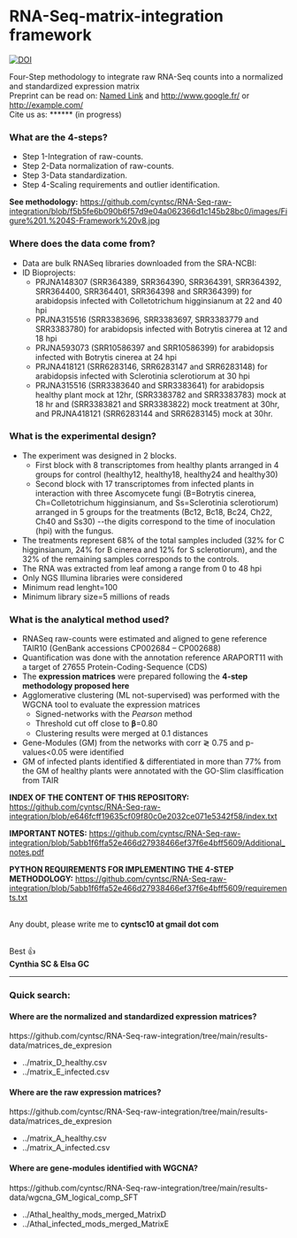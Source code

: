 # RNA-Seq-matrix-integration framework
[![DOI](https://zenodo.org/badge/DOI/10.5281/zenodo.7076416.svg)](https://doi.org/10.5281/zenodo.7076416)

Four-Step methodology to integrate raw RNA-Seq counts into a normalized and standardized expression matrix
<br>
Preprint can be read on:
[Named Link](http://www.google.fr/ "Named link title") and http://www.google.fr/ or <http://example.com/>
<br>
Cite us as: ****** (in progress)

<h3>What are the 4-steps?</h3>

* Step 1-Integration of raw-counts.<br>
* Step 2-Data normalization of raw-counts.<br>
* Step 3-Data standardization. <br>
* Step 4-Scaling requirements and outlier identification.<br>

**See methodology:** https://github.com/cyntsc/RNA-Seq-raw-integration/blob/f5b5fe6b090b6f57d9e04a062366d1c145b28bc0/images/Figure%201.%204S-Framework%20v8.jpg
<br>  

<h3>Where does the data come from?</h3>

* Data are bulk RNASeq libraries downloaded from the SRA-NCBI:<br>
* ID Bioprojects: <br>
  * PRJNA148307 (SRR364389, SRR364390, SRR364391, SRR364392, SRR364400, SRR364401, SRR364398 and SRR364399) for arabidopsis infected with Colletotrichum higginsianum at 22 and 40 hpi<br>
  * PRJNA315516 (SRR3383696, SRR3383697,  SRR3383779 and SRR3383780) for arabidopsis infected with Botrytis cinerea at 12 and 18 hpi<br>
  * PRJNA593073 (SRR10586397 and SRR10586399) for arabidopsis infected with Botrytis cinerea at 24 hpi<br>
  * PRJNA418121 (SRR6283146, SRR6283147 and SRR6283148) for arabidopsis infected with Sclerotinia sclerotiorum at 30 hpi<br>
  * PRJNA315516 (SRR3383640 and SRR3383641) for arabidopsis healthy plant mock at 12hr, (SRR3383782 and SRR3383783) mock at 18 hr and (SRR3383821 and SRR3383822) mock treatment at 30hr, and PRJNA418121 (SRR6283144 and SRR6283145) mock at 30hr. <br>

<h3>What is the experimental design?</h3>

* The experiment was designed in 2 blocks. 
  * First block with 8 transcriptomes from healthy plants arranged in 4 groups for control (healthy12, healthy18, healthy24 and healthy30)
  * Second block with 17 transcriptomes from infected plants in interaction with three Ascomycete fungi (B=Botrytis cinerea, Ch=Colletotrichum higginsianum, and Ss=Sclerotinia sclerotiorum) arranged in 5 groups for the treatments (Bc12, Bc18, Bc24, Ch22, Ch40 and Ss30) --the digits correspond to the time of inoculation (hpi) with the fungus.<br>
* The treatments represent 68% of the total samples included (32% for C higginsianum, 24% for B cinerea and 12% for S sclerotiorum), and the 32% of the remaining samples corresponds to the controls.<br>
* The RNA was extracted from leaf among a range from 0 to 48 hpi <br>
* Only NGS Illumina libraries were considered <br>
* Minimum read lenght=100 <br>
* Minimum library size=5 millions of reads <br>

<h3>What is the analytical method used?</h3>

* RNASeq raw-counts were estimated and aligned to gene reference TAIR10 (GenBank accessions CP002684 – CP002688) <br>
* Quantification was done with the annotation reference ARAPORT11 with a target of 27655 Protein-Coding-Sequence (CDS) <br>
* The **expression matrices** were prepared following the **4-step methodology proposed here** <br>
* Agglomerative clustering (ML not-supervised) was performed with the WGCNA tool to evaluate the expression matrices <br>
  * Signed-networks with the *Pearson* method <br>
  * Threshold cut off close to 𝛃=0.80 <br>
  * Clustering results were merged at 0.1 distances <br>
* Gene-Modules (GM) from the networks with corr ≷ 0.75 and p-values<0.05 were identified <br>
* GM of infected plants identified & differentiated in more than 77% from the GM of healthy plants were annotated with the GO-Slim clasiffication from TAIR <br>

**INDEX OF THE CONTENT OF THIS REPOSITORY:** 
https://github.com/cyntsc/RNA-Seq-raw-integration/blob/e646fcff19635cf09f80c0e2032ce071e5342f58/index.txt<br>

**IMPORTANT NOTES:** 
https://github.com/cyntsc/RNA-Seq-raw-integration/blob/5abb1f6ffa52e466d27938466ef37f6e4bff5609/Additional_notes.pdf<br>

**PYTHON REQUIREMENTS FOR IMPLEMENTING THE 4-STEP METHODOLOGY:** 
https://github.com/cyntsc/RNA-Seq-raw-integration/blob/5abb1f6ffa52e466d27938466ef37f6e4bff5609/requirements.txt<br><br>

Any doubt, please write me to **cyntsc10 at gmail dot com**
<br><br>

Best :thumbsup: <br>
**Cynthia SC & Elsa GC**

---

<h3>Quick search:</h3>
<h4>Where are the normalized and standardized expression matrices?</h4>
https://github.com/cyntsc/RNA-Seq-raw-integration/tree/main/results-data/matrices_de_expresion 


* ../matrix_D_healthy.csv    <br>
* ../matrix_E_infected.csv   <br>

<h4>Where are the raw expression matrices?</h4>
https://github.com/cyntsc/RNA-Seq-raw-integration/tree/main/results-data/matrices_de_expresion 

* ../matrix_A_healthy.csv     <br>
* ../matrix_A_infected.csv     <br>

<h4>Where are gene-modules identified with WGCNA?</h4>
https://github.com/cyntsc/RNA-Seq-raw-integration/tree/main/results-data/wgcna_GM_logical_comp_SFT

* ../Athal_healthy_mods_merged_MatrixD   <br>
* ../Athal_infected_mods_merged_MatrixE   <br>
